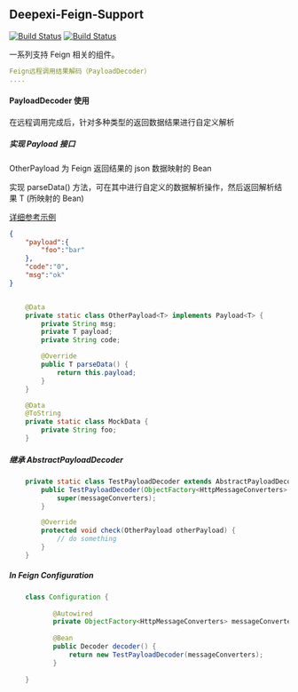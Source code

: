 ## Deepexi-Feign-Support

[![Build Status](https://travis-ci.org/deepexi/deepexi-feign-support.svg?branch=master)](https://travis-ci.org/deepexi/deepexi-feign-support)
 [![Build Status](https://travis-ci.org/deepexi/deepexi-feign-support.svg?branch=master)](https://travis-ci.org/deepexi/deepexi-feign-support)

一系列支持 Feign 相关的组件。

```yaml
Feign远程调用结果解码（PayloadDecoder）
....
```  



#### PayloadDecoder 使用
在远程调用完成后，针对多种类型的返回数据结果进行自定义解析

##### 实现 Payload<T> 接口
 OtherPayload 为 Feign 返回结果的 json 数据映射的 Bean
 
 实现 parseData() 方法，可在其中进行自定义的数据解析操作，然后返回解析结果 T (所映射的 Bean)
 
 [详细参考示例](../src/main/test/java/com/deepexi/support/feign/AbstractPayloadDecoderTest.java)

```json
{
    "payload":{
        "foo":"bar"
    },
    "code":"0",
    "msg":"ok"
}
```


```java

    @Data
    private static class OtherPayload<T> implements Payload<T> {
        private String msg;
        private T payload;
        private String code;

        @Override
        public T parseData() {
            return this.payload;
        }
    }

    @Data
    @ToString
    private static class MockData {
        private String foo;
    }

```

##### 继承 AbstractPayloadDecoder<T>

```java
    private static class TestPayloadDecoder extends AbstractPayloadDecoder<OtherPayload> {
        public TestPayloadDecoder(ObjectFactory<HttpMessageConverters> messageConverters) {
            super(messageConverters);
        }

        @Override
        protected void check(OtherPayload otherPayload) {
            // do something
        }
    }
```

##### In Feign Configuration

```java
    class Configuration {
    
           @Autowired
           private ObjectFactory<HttpMessageConverters> messageConverters;
          
           @Bean
           public Decoder decoder() {
               return new TestPayloadDecoder(messageConverters);
           }
    
    }
```


